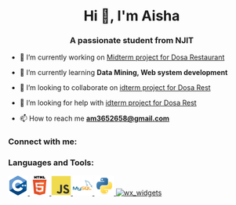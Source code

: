 <h1 align="center">Hi 👋, I'm Aisha</h1>
<h3 align="center">A passionate student from NJIT</h3>

- 🔭 I’m currently working on [Midterm project for Dosa Restaurant](https://web.njit.edu/~rt494/python_web_api/midterm-project.html)

- 🌱 I’m currently learning **Data Mining, Web system development**

- 👯 I’m looking to collaborate on [idterm project for Dosa Rest](https://web.njit.edu/~rt494/python_web_api/midterm-project.html)

- 🤝 I’m looking for help with [idterm project for Dosa Rest](https://web.njit.edu/~rt494/python_web_api/midterm-project.html)

- 📫 How to reach me **am3652658@gmail.com**

<h3 align="left">Connect with me:</h3>
<p align="left">
</p>

<h3 align="left">Languages and Tools:</h3>
<p align="left"> <a href="https://www.w3schools.com/cpp/" target="_blank" rel="noreferrer"> <img src="https://raw.githubusercontent.com/devicons/devicon/master/icons/cplusplus/cplusplus-original.svg" alt="cplusplus" width="40" height="40"/> </a> <a href="https://www.w3.org/html/" target="_blank" rel="noreferrer"> <img src="https://raw.githubusercontent.com/devicons/devicon/master/icons/html5/html5-original-wordmark.svg" alt="html5" width="40" height="40"/> </a> <a href="https://developer.mozilla.org/en-US/docs/Web/JavaScript" target="_blank" rel="noreferrer"> <img src="https://raw.githubusercontent.com/devicons/devicon/master/icons/javascript/javascript-original.svg" alt="javascript" width="40" height="40"/> </a> <a href="https://www.mysql.com/" target="_blank" rel="noreferrer"> <img src="https://raw.githubusercontent.com/devicons/devicon/master/icons/mysql/mysql-original-wordmark.svg" alt="mysql" width="40" height="40"/> </a> <a href="https://www.python.org" target="_blank" rel="noreferrer"> <img src="https://raw.githubusercontent.com/devicons/devicon/master/icons/python/python-original.svg" alt="python" width="40" height="40"/> </a> <a href="https://www.wxwidgets.org/" target="_blank" rel="noreferrer"> <img src="https://upload.wikimedia.org/wikipedia/commons/b/bb/WxWidgets.svg" alt="wx_widgets" width="40" height="40"/> </a> </p>

